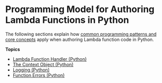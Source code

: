 # Programming Model for Authoring Lambda Functions in Python<a name="python-programming-model"></a>

The following sections explain how [common programming patterns and core concepts](http://docs.aws.amazon.com/lambda/latest/dg/programming-model-v2.html) apply when authoring Lambda function code in Python\.

**Topics**
+ [Lambda Function Handler \(Python\)](python-programming-model-handler-types.md)
+ [The Context Object \(Python\)](python-context-object.md)
+ [Logging \(Python\)](python-logging.md)
+ [Function Errors \(Python\)](python-exceptions.md)